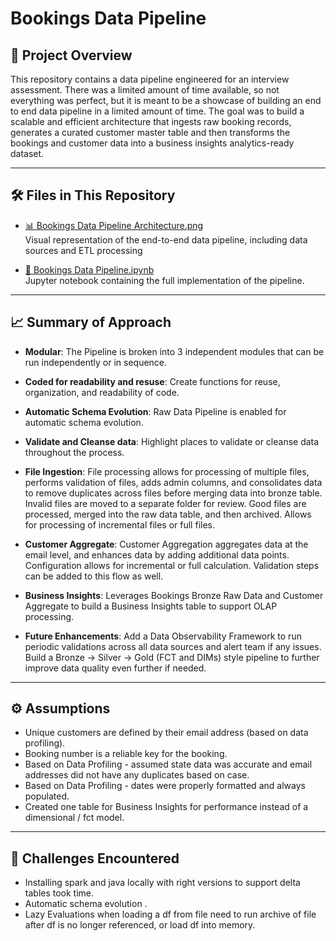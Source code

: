 # Bookings Data Pipeline

## 📌 Project Overview

This repository contains a data pipeline engineered for an interview assessment.  There was a limited amount of time available, so not everything was perfect, but it is meant to be a showcase of building an end to end data pipeline in a limited amount of time. The goal was to build a scalable and efficient architecture that ingests raw booking records, generates a curated customer master table and then transforms the bookings and customer data into a business insights analytics-ready dataset.

---

## 🛠️ Files in This Repository

- [📊 Bookings Data Pipeline Architecture.png](./Bookings%20Data%20Pipeline%20Architecture.png)  
  Visual representation of the end-to-end data pipeline, including data sources and ETL processing

- [📓 Bookings Data Pipeline.ipynb](./Bookings%20Data%20Pipeline.ipynb)  
  Jupyter notebook containing the full implementation of the pipeline.

---

## 📈 Summary of Approach
- **Modular**:  The Pipeline is broken into 3 independent modules that can be run independently or in sequence.
- **Coded for readability and resuse**:  Create functions for reuse, organization, and readability of code.
- **Automatic Schema Evolution**:  Raw Data Pipeline is enabled for automatic schema evolution.
- **Validate and Cleanse data**:  Highlight places to validate or cleanse data throughout the process.
  
- **File Ingestion**: File processing allows for processing of multiple files, performs validation of files, adds admin columns, and consolidates data to remove duplicates across files before merging data into bronze table.
                      Invalid files are moved to a separate folder for review.   Good files are processed, merged into the raw data table, and then archived.
                      Allows for processing of incremental files or full files.
- **Customer Aggregate**: Customer Aggregation aggregates data at the email level, and enhances data by adding additional data points.   Configuration allows for incremental or full calculation.
                      Validation steps can be added to this flow as well.
- **Business Insights**:  Leverages Bookings Bronze Raw Data and Customer Aggregate to build a Business Insights table to support OLAP processing.   
- **Future Enhancements**: Add a Data Observability Framework to run periodic validations across all data sources and alert team if any issues.
                           Build a Bronze -> Silver -> Gold (FCT and DIMs) style pipeline to further improve data quality even further if needed.

---

## ⚙️ Assumptions

- Unique customers are defined by their email address (based on data profiling).
- Booking number is a reliable key for the booking.
- Based on Data Profiling - assumed state data was accurate and email addresses did not have any duplicates based on case.
- Based on Data Profiling - dates were properly formatted and always populated.
- Created one table for Business Insights for performance instead of a dimensional / fct model.

---

## 🚧 Challenges Encountered

- Installing spark and java locally with right versions to support delta tables took time.
- Automatic schema evolution .
- Lazy Evaluations when loading a df from file need to run archive of file after df is no longer referenced, or load df into memory.
